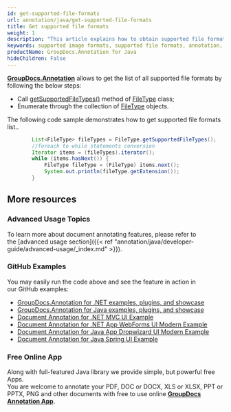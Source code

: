 ```yaml
---
id: get-supported-file-formats
url: annotation/java/get-supported-file-formats
title: Get supported file formats
weight: 1
description: "This article explains how to obtain supported file formats list when annotate documents and images with GroupDocs.Annotation within your Java applications."
keywords: supported image formats, supported file formats, annotation, Groupdocs annotation
productName: GroupDocs.Annotation for Java
hideChildren: False
---
```

**[GroupDocs.Annotation](https://products.groupdocs.com/annotation/java)** allows to get the list of all supported file formats by following the below steps:

*   Call [getSupportedFileTypes()](https://apireference.groupdocs.com/java/annotation/com.groupdocs.annotation.options/FileType#getSupportedFileTypes()) method of [FileType](https://apireference.groupdocs.com/java/annotation/com.groupdocs.annotation.options/FileType) class;
*   Enumerate through the collection of [FileType](https://apireference.groupdocs.com/java/annotation/com.groupdocs.annotation.options/FileType) objects.

The following code sample demonstrates how to get supported file formats list..

```java
		List<FileType> fileTypes = FileType.getSupportedFileTypes();
        //foreach to while statements conversion
        Iterator items = (fileTypes).iterator();
        while (items.hasNext()) {
            FileType fileType = (FileType) items.next();
            System.out.println(fileType.getExtension());
        }
```

## More resources
### Advanced Usage Topics
To learn more about document annotating features, please refer to the [advanced usage section]({{< ref "annotation/java/developer-guide/advanced-usage/_index.md" >}}).

### GitHub Examples
You may easily run the code above and see the feature in action in our GitHub examples:

*   [GroupDocs.Annotation for .NET examples, plugins, and showcase](https://github.com/groupdocs-annotation/GroupDocs.Annotation-for-.NET)
*   [GroupDocs.Annotation for Java examples, plugins, and showcase](https://github.com/groupdocs-annotation/GroupDocs.Annotation-for-Java)
*   [Document Annotation for .NET MVC UI Example](https://github.com/groupdocs-annotation/GroupDocs.Annotation-for-.NET-MVC)
*   [Document Annotation for .NET App WebForms UI Modern Example](https://github.com/groupdocs-annotation/GroupDocs.Annotation-for-.NET-WebForms)
*   [Document Annotation for Java App Dropwizard UI Modern Example](https://github.com/groupdocs-annotation/GroupDocs.Annotation-for-Java-Dropwizard)
*   [Document Annotation for Java Spring UI Example](https://github.com/groupdocs-annotation/GroupDocs.Annotation-for-Java-Spring)

### Free Online App
Along with full-featured Java library we provide simple, but powerful free Apps.  
You are welcome to annotate your PDF, DOC or DOCX, XLS or XLSX, PPT or PPTX, PNG and other documents with free to use online **[GroupDocs Annotation App](https://products.groupdocs.app/annotation)**.
